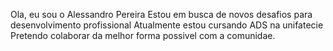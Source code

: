 Ola, eu sou o Alessandro Pereira
Estou em busca de novos desafios para desenvolvimento profissional
Atualmente estou cursando ADS na unifatecie
Pretendo colaborar da melhor forma possivel com a comunidae.

<!---
AlessandroPCosta/AlessandroPCosta is a ✨ special ✨ repository because its `README.md` (this file) appears on your GitHub profile.
You can click the Preview link to take a look at your changes.
--->
